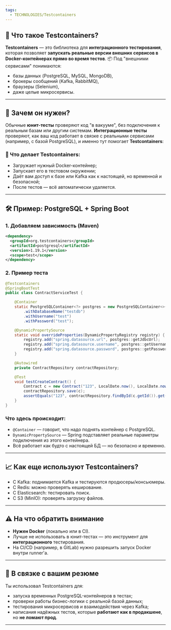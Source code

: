 ```yaml
---
tags:
  - TECHNOLOGIES/Testcontainers
---
```

## 🧪 Что такое **Testcontainers**?

**Testcontainers** — это библиотека для **интеграционного тестирования**, которая позволяет **запускать реальные версии внешних сервисов в Docker-контейнерах прямо во время тестов**.
📦 Под "внешними сервисами" понимаются:
- базы данных (PostgreSQL, MySQL, MongoDB),    
- брокеры сообщений (Kafka, RabbitMQ),    
- браузеры (Selenium),    
- даже целые микросервисы.    

---
## 🧠 Зачем он нужен?
Обычные **юнит-тесты** проверяют код "в вакууме", без подключения к реальным базам или другим системам.
**Интеграционные тесты** проверяют, как ваш код работает в связке с реальными сервисами (например, с базой PostgreSQL), и именно тут помогает **Testcontainers**:
### 🔄 Что делает Testcontainers:
- Загружает нужный Docker-контейнер;    
- Запускает его в тестовом окружении;    
- Даёт вам доступ к базе или Kafka как к настоящей, но временной и безопасной;    
- После тестов — всё автоматически удаляется.    

---
## 🛠️ Пример: PostgreSQL + Spring Boot
### 1. **Добавляем зависимость (Maven)**
```xml
<dependency>
  <groupId>org.testcontainers</groupId>
  <artifactId>postgresql</artifactId>
  <version>1.19.1</version>
  <scope>test</scope>
</dependency>

```
### 2. **Пример теста**
```java
@Testcontainers
@SpringBootTest
public class ContractServiceTest {

    @Container
    static PostgreSQLContainer<?> postgres = new PostgreSQLContainer<>("postgres:15")
        .withDatabaseName("testdb")
        .withUsername("test")
        .withPassword("test");

    @DynamicPropertySource
    static void overrideProperties(DynamicPropertyRegistry registry) {
        registry.add("spring.datasource.url", postgres::getJdbcUrl);
        registry.add("spring.datasource.username", postgres::getUsername);
        registry.add("spring.datasource.password", postgres::getPassword);
    }

    @Autowired
    private ContractRepository contractRepository;

    @Test
    void testCreateContract() {
        Contract c = new Contract("123", LocalDate.now(), LocalDate.now().plusMonths(6));
        contractRepository.save(c);
        assertEquals("123", contractRepository.findById(c.getId()).get().getNumber());
    }
}
```
### Что здесь происходит:
- `@Container` — говорит, что надо поднять контейнер с PostgreSQL.    
- `DynamicPropertySource` — Spring подставляет реальные параметры подключения из этого контейнера.    
- Всё работает как будто с настоящей БД — но безопасно и временно.    

---
## 📈 Как еще используют Testcontainers?
- С Kafka: поднимается Kafka и тестируются продюсеры/консьюмеры.    
- С Redis: можно проверять кеширование.    
- С Elasticsearch: тестировать поиск.    
- С S3 (MinIO): проверять загрузку файлов.    

---
## ⚠️ На что обратить внимание
- **Нужен Docker** (локально или в CI).    
- Лучше не использовать в юнит-тестах — это инструмент для **интеграционного** тестирования.    
- На CI/CD (например, в GitLab) нужно разрешить запуск Docker внутри runner'а.    

---
## 🧠 В связке с вашим резюме
Ты использовал Testcontainers для:
- запуска временных PostgreSQL-контейнеров в тестах;    
- проверки работы бизнес-логики с реальной базой данных;    
- тестирования микросервисов и взаимодействия через Kafka;    
- написания надёжных тестов, которые **работают как в продакшене**, но **не ломают прод**.

---

